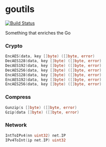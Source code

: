 # goutils

[![Build Status](https://travis-ci.org/devplayg/goutils.svg?branch=master)](https://travis-ci.org/devplayg/goutils)

Something that enriches the Go


### Crypto

```go
EncAES(data, key []byte) ([]byte, error) 
DecAES128(data, key []byte) ([]byte, error) 
DecAES192(data, key []byte) ([]byte, error) 
DecAES256(data, key []byte) ([]byte, error) 
EncAES128(data, key []byte) ([]byte, error) 
EncAES192(data, key []byte) ([]byte, error) 
EncAES256(data, key []byte) ([]byte, error) 
```

### Compress

```go
Gunzip(s []byte) ([]byte, error) 
Gzip(data []byte) ([]byte, error) 
```

### Network

```go
IntToIPv4(nn uint32) net.IP 
IPv4ToInt(ip net.IP) uint32 
```

